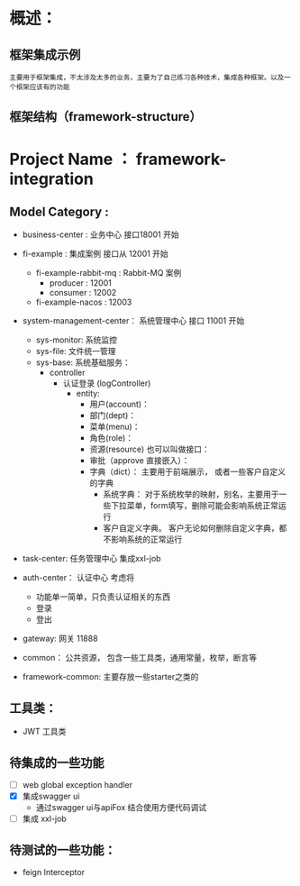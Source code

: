 # 概述：

## 框架集成示例

    主要用于框架集成，不太涉及太多的业务，主要为了自己练习各种技术，集成各种框架。以及一个框架应该有的功能

## 框架结构（framework-structure）

# Project Name ： framework-integration

## Model Category :

- business-center : 业务中心 接口18001 开始
- fi-example : 集成案例 接口从 12001 开始
    - fi-example-rabbit-mq : Rabbit-MQ 案例
        - producer : 12001
        - consumer : 12002
    - fi-example-nacos : 12003

- system-management-center： 系统管理中心 接口 11001 开始
    - sys-monitor: 系统监控
    - sys-file: 文件统一管理
    - sys-base: 系统基础服务：
        - controller
            - 认证登录 (logController)
                - entity:
                    - 用户(account)：
                    - 部门(dept)：
                    - 菜单(menu)：
                    - 角色(role)：
                    - 资源(resource) 也可以叫做接口：
                    - 审批（approve 直接嵌入）：
                    - 字典（dict）： 主要用于前端展示， 或者一些客户自定义的字典
                        - 系统字典： 对于系统枚举的映射，别名，主要用于一些下拉菜单，form填写，删除可能会影响系统正常运行
                        - 客户自定义字典。 客户无论如何删除自定义字典，都不影响系统的正常运行
- task-center: 任务管理中心 集成xxl-job
- auth-center： 认证中心 考虑将
    - 功能单一简单，只负责认证相关的东西
    - 登录
    - 登出
- gateway: 网关 11888
- common： 公共资源， 包含一些工具类，通用常量，枚举，断言等
- framework-common: 主要存放一些starter之类的

## 工具类：

- JWT 工具类

## 待集成的一些功能

- [ ] web global exception handler
- [x] 集成swagger ui
    - 通过swagger ui与apiFox 结合使用方便代码调试
- [ ] 集成 xxl-job

## 待测试的一些功能：

- feign Interceptor


